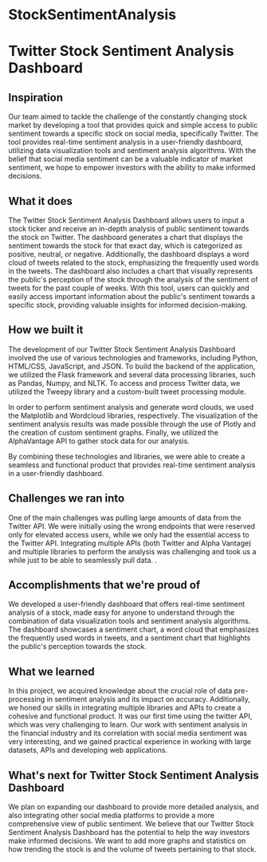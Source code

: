 # StockSentimentAnalysis

# **Twitter Stock Sentiment Analysis Dashboard**

## Inspiration
Our team aimed to tackle the challenge of the constantly changing stock market by developing a tool that provides quick and simple access to public sentiment towards a specific stock on social media, specifically Twitter. The tool provides real-time sentiment analysis in a user-friendly dashboard, utilizing data visualization tools and sentiment analysis algorithms. With the belief that social media sentiment can be a valuable indicator of market sentiment, we hope to empower investors with the ability to make informed decisions.

## What it does
The Twitter Stock Sentiment Analysis Dashboard allows users to input a stock ticker and receive an in-depth analysis of public sentiment towards the stock on Twitter. The dashboard generates a chart that displays the sentiment towards the stock for that exact day, which is categorized as positive, neutral, or negative. Additionally, the dashboard displays a word cloud of tweets related to the stock, emphasizing the frequently used words in the tweets. The dashboard also includes a chart that visually represents the public's perception of the stock through the analysis of the sentiment of tweets for the past couple of weeks. With this tool, users can quickly and easily access important information about the public's sentiment towards a specific stock, providing valuable insights for informed decision-making.
  

## How we built it
The development of our Twitter Stock Sentiment Analysis Dashboard involved the use of various technologies and frameworks, including Python, HTML/CSS, JavaScript, and JSON. To build the backend of the application, we utilized the Flask framework and several data processing libraries, such as Pandas, Numpy, and NLTK. To access and process Twitter data, we utilized the Tweepy library and a custom-built tweet processing module.

In order to perform sentiment analysis and generate word clouds, we used the Matplotlib and Wordcloud libraries, respectively. The visualization of the sentiment analysis results was made possible through the use of Plotly and the creation of custom sentiment graphs. Finally, we utilized the AlphaVantage API to gather stock data for our analysis.

By combining these technologies and libraries, we were able to create a seamless and functional product that provides real-time sentiment analysis in a user-friendly dashboard.

## Challenges we ran into
One of the main challenges was pulling large amounts of data from the Twitter API. We were initially using the wrong endpoints that were reserved only for elevated access users, while we only had the essential access to the Twitter API. Integrating multiple APIs (both Twitter and Alpha Vantage) and multiple libraries to perform the analysis was challenging and took us a while just to be able to seamlessly pull data. .
  

## Accomplishments that we're proud of
We developed a user-friendly dashboard that offers real-time sentiment analysis of a stock, made easy for anyone to understand through the combination of data visualization tools and sentiment analysis algorithms. The dashboard showcases a sentiment chart, a word cloud that emphasizes the frequently used words in tweets, and a sentiment chart that highlights the public's perception towards the stock.


## What we learned
In this project, we acquired knowledge about the crucial role of data pre-processing in sentiment analysis and its impact on accuracy. Additionally, we honed our skills in integrating multiple libraries and APIs to create a cohesive and functional product. It was our first time using the twitter API, which was very challenging to learn. Our work with sentiment analysis in the financial industry and its correlation with social media sentiment was very interesting, and we gained practical experience in working with large datasets, APIs and developing web applications.

## What's next for **Twitter Stock Sentiment Analysis Dashboard**

We plan on expanding our dashboard to provide more detailed analysis, and also integrating other social media platforms to provide a more comprehensive view of public sentiment. We believe that our Twitter Stock Sentiment Analysis Dashboard has the potential to help the way investors make informed decisions. We want to add more graphs and statistics on how trending the stock is and the volume of tweets pertaining to that stock. 



